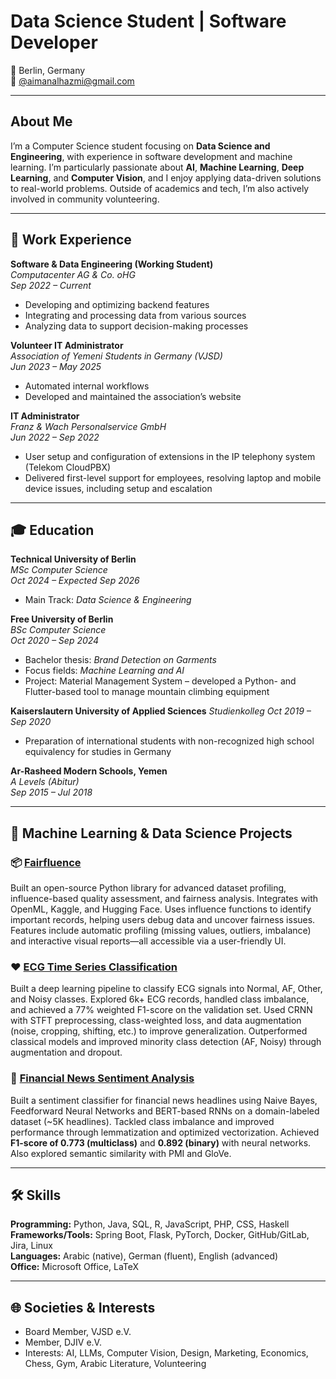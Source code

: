 # Data Science Student | Software Developer

📍 Berlin, Germany  
📧 [@aimanalhazmi@gmail.com](mailto:aimanalhazmi@gmail.com)

---

## About Me

I’m a Computer Science student focusing on **Data Science and Engineering**, with experience in software development and machine learning. I’m particularly passionate about **AI**, **Machine Learning**, **Deep Learning**, and **Computer Vision**, and I enjoy applying data-driven solutions to real-world problems. Outside of academics and tech, I’m also actively involved in community volunteering.

---

## 💼 Work Experience

**Software & Data Engineering (Working Student)**  
*Computacenter AG & Co. oHG*  
*Sep 2022 – Current*  
- Developing and optimizing backend features
- Integrating and processing data from various sources
- Analyzing data to support decision-making processes

**Volunteer IT Administrator**  
*Association of Yemeni Students in Germany (VJSD)*  
*Jun 2023 – May 2025*  
- Automated internal workflows  
- Developed and maintained the association’s website

**IT Administrator**  
*Franz & Wach Personalservice GmbH*  
*Jun 2022 – Sep 2022*  
- User setup and configuration of extensions in the IP telephony system (Telekom CloudPBX)
- Delivered first-level support for employees, resolving laptop and mobile device issues, including setup and escalation


---

## 🎓 Education

**Technical University of Berlin**  
*MSc Computer Science*  
*Oct 2024 – Expected Sep 2026*
- Main Track: *Data Science & Engineering*

**Free University of Berlin**  
*BSc Computer Science*  
*Oct 2020 – Sep 2024*  
- Bachelor thesis: *Brand Detection on Garments*
- Focus fields: *Machine Learning and AI*
- Project: Material Management System – developed a Python- and Flutter-based tool to manage mountain climbing equipment

**Kaiserslautern University of Applied Sciences** 
*Studienkolleg*
*Oct 2019 – Sep 2020*
- Preparation of international students with non-recognized high school equivalency for studies in Germany

**Ar-Rasheed Modern Schools, Yemen**  
*A Levels (Abitur)*  
*Sep 2015 – Jul 2018*

---

## 🧠 Machine Learning & Data Science Projects

### 📦 [Fairfluence](https://github.com/aimanalhazmi/fairfluence)  
Built an open-source Python library for advanced dataset profiling, influence-based quality assessment, and fairness analysis. Integrates with OpenML, Kaggle, and Hugging Face. Uses influence functions to identify important records, helping users debug data and uncover fairness issues. Features include automatic profiling (missing values, outliers, imbalance) and interactive visual reports—all accessible via a user-friendly UI.

### ❤️ [ECG Time Series Classification](https://github.com/aimanalhazmi/ECG-Time-Series-Classification)
Built a deep learning pipeline to classify ECG signals into Normal, AF, Other, and Noisy classes.
Explored 6k+ ECG records, handled class imbalance, and achieved a 77% weighted F1-score on the validation set.
Used CRNN with STFT preprocessing, class-weighted loss, and data augmentation (noise, cropping, shifting, etc.) to improve generalization.
Outperformed classical models and improved minority class detection (AF, Noisy) through augmentation and dropout.

### 📰 [Financial News Sentiment Analysis](https://github.com/aimanalhazmi/financial-news-sentiment-nlp)
Built a sentiment classifier for financial news headlines using Naive Bayes, Feedforward Neural Networks and BERT-based RNNs on a domain-labeled dataset (~5K headlines). Tackled class imbalance and improved performance through lemmatization and optimized vectorization. Achieved **F1-score of 0.773 (multiclass)** and **0.892 (binary)** with neural networks. Also explored semantic similarity with PMI and GloVe.

---

## 🛠 Skills

**Programming:** Python, Java, SQL, R, JavaScript, PHP, CSS, Haskell  
**Frameworks/Tools:** Spring Boot, Flask, PyTorch, Docker, GitHub/GitLab, Jira, Linux  
**Languages:** Arabic (native), German (fluent), English (advanced)  
**Office:** Microsoft Office, LaTeX

---

## 🌐 Societies & Interests

- Board Member, VJSD e.V.  
- Member, DJIV e.V.  
- Interests: AI, LLMs, Computer Vision, Design, Marketing, Economics, Chess, Gym, Arabic Literature, Volunteering
